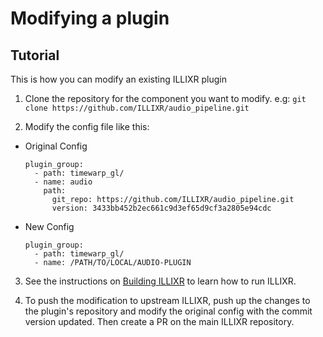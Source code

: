 # Modifying a plugin

## Tutorial

This is how you can modify an existing ILLIXR plugin

1. Clone the repository for the component you want to modify. e.g: `git clone https://github.com/ILLIXR/audio_pipeline.git`

2.  Modify the config file like this:

   - Original Config

     ```
     plugin_group:
       - path: timewarp_gl/
       - name: audio
         path:
           git_repo: https://github.com/ILLIXR/audio_pipeline.git
           version: 3433bb452b2ec661c9d3ef65d9cf3a2805e94cdc
     ```

   - New Config

     ```
     plugin_group:
       - path: timewarp_gl/
       - name: /PATH/TO/LOCAL/AUDIO-PLUGIN
     ```
   
3. See the instructions on [Building ILLIXR][1] to learn how to run ILLIXR.

4. To push the modification to upstream ILLIXR, push up the changes to the plugin's repository and modify the original config with the commit version updated. Then create a PR on the main ILLIXR repository.

[1]: building_ILLIXR.md
